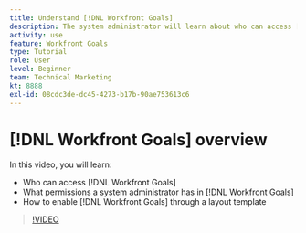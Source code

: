 ```yaml
---
title: Understand [!DNL Workfront Goals]
description: The system administrator will learn about who can access [!DNL Workfront Goals], what permissions a system administrator has in [!DNL Workfront Goals], and how to enable [!DNL Workfront Goals] through a layout template.
activity: use
feature: Workfront Goals
type: Tutorial
role: User
level: Beginner
team: Technical Marketing
kt: 8888
exl-id: 08cdc3de-dc45-4273-b17b-90ae753613c6
---
```

# [!DNL Workfront Goals] overview

In this video, you will learn:

* Who can access [!DNL Workfront Goals]
* What permissions a system administrator has in [!DNL Workfront Goals]
* How to enable [!DNL Workfront Goals] through a layout template

>[!VIDEO](https://video.tv.adobe.com/v/335182/?quality=12)
